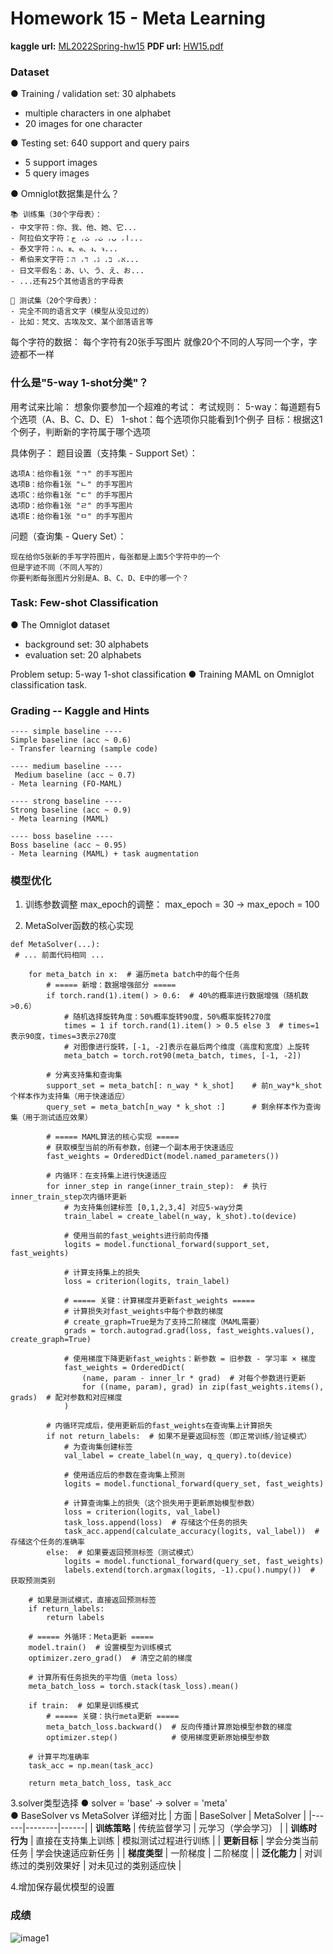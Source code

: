 
# Homework 15 - Meta Learning


**kaggle url:** [ML2022Spring-hw15](https://www.kaggle.com/competitions/ml2022spring-hw15/overvieww)
**PDF url:** [HW15.pdf](https://speech.ee.ntu.edu.tw/~hylee/ml/ml2022-course-data/ML2022%20HW15%20Meta%20Learning.pdf)

### Dataset
● Training / validation set:
30 alphabets
- multiple characters in one alphabet
- 20 images for one character

● Testing set:
640 support and query pairs
- 5 support images
- 5 query images

● Omniglot数据集是什么？
```
📚 训练集（30个字母表）：
- 中文字符：你、我、他、她、它...
- 阿拉伯文字符：ا، ب، ت، ث، ج...  
- 泰文字符：ก、ข、ค、ง、จ...
- 希伯来文字符：א، ב، ג، ד، ה...
- 日文平假名：あ、い、う、え、お...
- ...还有25个其他语言的字母表

📝 测试集（20个字母表）：
- 完全不同的语言文字（模型从没见过的）
- 比如：梵文、古埃及文、某个部落语言等
```
每个字符的数据：
每个字符有20张手写图片
就像20个不同的人写同一个字，字迹都不一样

###  什么是"5-way 1-shot分类"？
用考试来比喻：
想象你要参加一个超难的考试：
考试规则：
5-way：每道题有5个选项（A、B、C、D、E）
1-shot：每个选项你只能看到1个例子
目标：根据这1个例子，判断新的字符属于哪个选项

具体例子：
题目设置（支持集 - Support Set）：
```
选项A：给你看1张 "ㄱ" 的手写图片
选项B：给你看1张 "ㄴ" 的手写图片  
选项C：给你看1张 "ㄷ" 的手写图片
选项D：给你看1张 "ㄹ" 的手写图片
选项E：给你看1张 "ㅁ" 的手写图片
```
问题（查询集 - Query Set）：
```
现在给你5张新的手写字符图片，每张都是上面5个字符中的一个
但是字迹不同（不同人写的）
你要判断每张图片分别是A、B、C、D、E中的哪一个？
```

### Task: Few-shot Classification
● The Omniglot dataset
- background set: 30 alphabets
- evaluation set: 20 alphabets

Problem setup: 5-way 1-shot classification
● Training MAML on Omniglot classification task.

### Grading -- Kaggle and Hints
```
---- simple baseline ----
Simple baseline (acc ~ 0.6)
- Transfer learning (sample code)

---- medium baseline ----
 Medium baseline (acc ~ 0.7)
- Meta learning (FO-MAML)

---- strong baseline ----
Strong baseline (acc ~ 0.9)
- Meta learning (MAML)

---- boss baseline ----
Boss baseline (acc ~ 0.95)
- Meta learning (MAML) + task augmentation
```

### 模型优化

1. 训练参数调整
max_epoch的调整：
max_epoch = 30  ->  max_epoch = 100

2. MetaSolver函数的核心实现
```
def MetaSolver(...):
 # ... 前面代码相同 ...

    for meta_batch in x:  # 遍历meta batch中的每个任务
        # ===== 新增：数据增强部分 =====
        if torch.rand(1).item() > 0.6:  # 40%的概率进行数据增强（随机数>0.6）
            # 随机选择旋转角度：50%概率旋转90度，50%概率旋转270度
            times = 1 if torch.rand(1).item() > 0.5 else 3  # times=1表示90度，times=3表示270度
            # 对图像进行旋转，[-1, -2]表示在最后两个维度（高度和宽度）上旋转
            meta_batch = torch.rot90(meta_batch, times, [-1, -2])
        
        # 分离支持集和查询集
        support_set = meta_batch[: n_way * k_shot]    # 前n_way*k_shot个样本作为支持集（用于快速适应）
        query_set = meta_batch[n_way * k_shot :]      # 剩余样本作为查询集（用于测试适应效果）
        
        # ===== MAML算法的核心实现 =====
        # 获取模型当前的所有参数，创建一个副本用于快速适应
        fast_weights = OrderedDict(model.named_parameters())
        
        # 内循环：在支持集上进行快速适应
        for inner_step in range(inner_train_step):  # 执行inner_train_step次内循环更新
            # 为支持集创建标签 [0,1,2,3,4] 对应5-way分类
            train_label = create_label(n_way, k_shot).to(device)
            
            # 使用当前的fast_weights进行前向传播
            logits = model.functional_forward(support_set, fast_weights)
            
            # 计算支持集上的损失
            loss = criterion(logits, train_label)
            
            # ===== 关键：计算梯度并更新fast_weights =====
            # 计算损失对fast_weights中每个参数的梯度
            # create_graph=True是为了支持二阶梯度（MAML需要）
            grads = torch.autograd.grad(loss, fast_weights.values(), create_graph=True)
            
            # 使用梯度下降更新fast_weights：新参数 = 旧参数 - 学习率 × 梯度
            fast_weights = OrderedDict(
                (name, param - inner_lr * grad)  # 对每个参数进行更新
                for ((name, param), grad) in zip(fast_weights.items(), grads)  # 配对参数和对应梯度
            )
        
        # 内循环完成后，使用更新后的fast_weights在查询集上计算损失
        if not return_labels:  # 如果不是要返回标签（即正常训练/验证模式）
            # 为查询集创建标签
            val_label = create_label(n_way, q_query).to(device)
            
            # 使用适应后的参数在查询集上预测
            logits = model.functional_forward(query_set, fast_weights)
            
            # 计算查询集上的损失（这个损失用于更新原始模型参数）
            loss = criterion(logits, val_label)
            task_loss.append(loss)  # 存储这个任务的损失
            task_acc.append(calculate_accuracy(logits, val_label))  # 存储这个任务的准确率
        else:  # 如果要返回预测标签（测试模式）
            logits = model.functional_forward(query_set, fast_weights)
            labels.extend(torch.argmax(logits, -1).cpu().numpy())  # 获取预测类别
    
    # 如果是测试模式，直接返回预测标签
    if return_labels:
        return labels
    
    # ===== 外循环：Meta更新 =====
    model.train()  # 设置模型为训练模式
    optimizer.zero_grad()  # 清空之前的梯度
    
    # 计算所有任务损失的平均值（meta loss）
    meta_batch_loss = torch.stack(task_loss).mean()
    
    if train:  # 如果是训练模式
        # ===== 关键：执行meta更新 =====
        meta_batch_loss.backward()  # 反向传播计算原始模型参数的梯度
        optimizer.step()            # 使用梯度更新原始模型参数
    
    # 计算平均准确率
    task_acc = np.mean(task_acc)
    
    return meta_batch_loss, task_acc
```

3.solver类型选择
● solver = 'base'   ->  solver = 'meta'  
● BaseSolver vs MetaSolver 详细对比
| 方面 | BaseSolver | MetaSolver |
|------|--------|------|
| **训练策略** | 传统监督学习 | 元学习（学会学习） |
| **训练时行为** | 直接在支持集上训练 | 模拟测试过程进行训练 |
| **更新目标** | 学会分类当前任务  | 学会快速适应新任务 |
| **梯度类型** | 一阶梯度 | 二阶梯度 |
| **泛化能力** | 对训练过的类别效果好 | 对未见过的类别适应快 |

4.增加保存最优模型的设置

### 成绩
![image1](./img/hw15_img1.png)